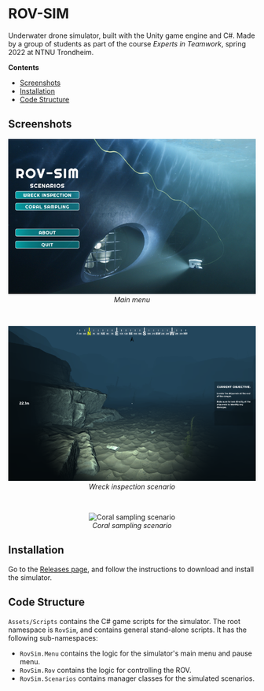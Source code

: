 # ROV-SIM

Underwater drone simulator, built with the Unity game engine and C#. Made by a group of students as part of the course _Experts in Teamwork_, spring 2022 at NTNU Trondheim.

**Contents**

- [Screenshots](#screenshots)
- [Installation](#installation)
- [Code Structure](#code-structure)

## Screenshots

<p align="center">
    <img alt="Main menu" src="https://raw.githubusercontent.com/eit-nemo-group3/rov-sim/assets/screenshots/main_menu.png">
    <br />
    <em>Main menu</em>
</p>

<br />

<p align="center">
    <img alt="Wreck inspection scenario" src="https://raw.githubusercontent.com/eit-nemo-group3/rov-sim/assets/screenshots/wreck_inspection.png">
    <br />
    <em>Wreck inspection scenario</em>
</p>

<br />

<p align="center">
    <img alt="Coral sampling scenario" src="https://raw.githubusercontent.com/eit-nemo-group3/rov-sim/assets/screenshots/coral_sampling.png">
    <br />
    <em>Coral sampling scenario</em>
</p>

## Installation

Go to the [Releases page](https://github.com/eit-nemo-group3/rov-sim/releases), and follow the instructions to download and install the simulator.

## Code Structure

`Assets/Scripts` contains the C\# game scripts for the simulator. The root namespace is `RovSim`, and contains general stand-alone scripts. It has the following sub-namespaces:

- `RovSim.Menu` contains the logic for the simulator's main menu and pause menu.
- `RovSim.Rov` contains the logic for controlling the ROV.
- `RovSim.Scenarios` contains manager classes for the simulated scenarios.
